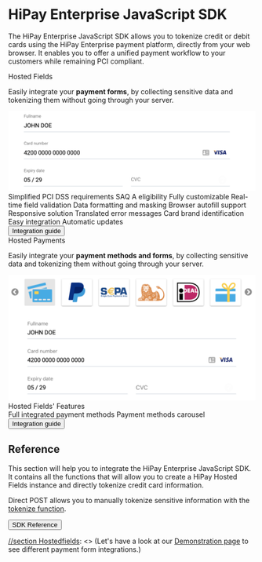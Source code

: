 # HiPay Enterprise JavaScript SDK

The HiPay Enterprise JavaScript SDK allows you to tokenize credit or debit cards using the HiPay Enterprise payment platform, directly from your web browser. It enables you to offer a unified payment workflow to your customers while remaining PCI compliant.

<div id="sdk-javascript-v3" class="container-fluid">
    <div class="row rowFeature">
        <div id="hostedfields" class="col-md-5 blockFeature">
            <div class="sectionHeader">Hosted Fields</div>
            <div class="sectionContent">
                <div class="sectionBody">
                    <p class="align-left">Easily integrate your <strong>payment forms</strong>, by collecting sensitive data and tokenizing them without going through your server.</p>
                    <img src="images/hosted-fields.png">
                    <div class="list-features">
                        <span><i class="fa fa-check"></i>Simplified PCI DSS requirements</span>
                        <span><i class="fa fa-check"></i>SAQ A eligibility</span>
                        <span><i class="fa fa-check"></i>Fully customizable</span>
                        <span><i class="fa fa-check"></i>Real-time field validation</span>
                        <span><i class="fa fa-check"></i>Data formatting and masking</span>
                        <span><i class="fa fa-check"></i>Browser autofill support</span>
                        <span><i class="fa fa-check"></i>Responsive solution</span>
                        <span><i class="fa fa-check"></i>Translated error messages</span>
                        <span><i class="fa fa-check"></i>Card brand identification</span>
                        <span><i class="fa fa-check"></i>Easy integration</span>
                        <span><i class="fa fa-check"></i>Automatic updates</span>
                    </div>
                </div>
                <div class="sectionButton">
                    <a href="../Hosted-Fields-Integration-Guide/"><button class="btn blue square btn-md">Integration guide</button></a>
                </div>
            </div>
        </div>
        <div id="hostedpayments" class="col-md-5 blockFeature">
            <div class="sectionHeader">Hosted Payments</div>
            <div class="sectionContent">
                <div class="sectionBody">
                    <p class="align-left">Easily integrate your <strong>payment methods and forms</strong>, by collecting sensitive data and tokenizing them without going through your server.</p>
                    <img src="images/hosted-payments.png">
                    <div class="align-center">
                        <div class="list-features feature">
                            <span><i class="fa fa-check"></i>Hosted Fields' Features</span>
                        </div>
                        <div class="list-features">
                            <span><i class="fa fa-check"></i>Full integrated payment methods</span>
                            <span><i class="fa fa-check"></i>Payment methods carousel</span>
                        </div>
                    </div>
                </div>
                <div class="sectionButton">
                    <a href="../Hosted-Payments-Integration-Guide/"><button class="btn blue square btn-md">Integration guide</button></a>
                </div>
            </div>
        </div>
    </div>

## Reference

<div class="row rowFeature no-padding">
    <div id="reference" class="col-md-9">
        <p>This section will help you to integrate the HiPay Enterprise JavaScript SDK. It contains all the functions that will allow you to create a HiPay Hosted Fields instance and directly tokenize credit card information.</p>
        <p>Direct POST allows you to manually tokenize sensitive information with the <a href="../Reference/#hipay-enterprise-javascript-sdk-reference-the-hipay-instance-hipaytokenizeparams">tokenize function</a>.</p>
    </div>
    <div class="col-md-3 extraBlock">
        <div class="sectionButton">
            <a href="../Reference/"><button class="btn blue square btn-md">SDK Reference</button></a>
        </div>
    </div>
</div>

</div>

[//section Hostedfields]: <> (### Hosted Fields examples)

[//section Hostedfields]: <> (Hosted Fields are fully customizable to perfectly match your style guides.)

[//section Hostedfields]: <> (Let's have a look at our [Demonstration page]() to see different payment form integrations.)
